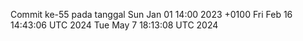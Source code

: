 Commit ke-55 pada tanggal Sun Jan 01 14:00 2023 +0100
Fri Feb 16 14:43:06 UTC 2024
Tue May  7 18:13:08 UTC 2024
